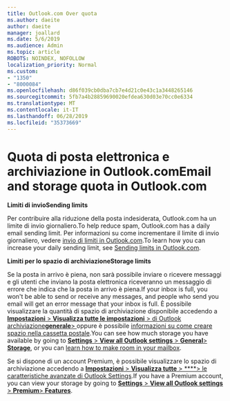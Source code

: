 ```yaml
---
title: Outlook.com Over quota
ms.author: daeite
author: daeite
manager: joallard
ms.date: 5/6/2019
ms.audience: Admin
ms.topic: article
ROBOTS: NOINDEX, NOFOLLOW
localization_priority: Normal
ms.custom:
- "1350"
- "8000084"
ms.openlocfilehash: d86f039cb0dba7cb7e4d21c0e43c1a3448265146
ms.sourcegitcommit: 5fb7a4b28859690020efdea630d03e70cc0e6334
ms.translationtype: MT
ms.contentlocale: it-IT
ms.lasthandoff: 06/28/2019
ms.locfileid: "35373669"
---
```

# <a name="email-and-storage-quota-in-outlookcom"></a><span data-ttu-id="e3633-102">Quota di posta elettronica e archiviazione in Outlook.com</span><span class="sxs-lookup"><span data-stu-id="e3633-102">Email and storage quota in Outlook.com</span></span>

<span data-ttu-id="e3633-103">**Limiti di invio**</span><span class="sxs-lookup"><span data-stu-id="e3633-103">**Sending limits**</span></span>

<span data-ttu-id="e3633-104">Per contribuire alla riduzione della posta indesiderata, Outlook.com ha un limite di invio giornaliero.</span><span class="sxs-lookup"><span data-stu-id="e3633-104">To help reduce spam, Outlook.com has a daily email sending limit.</span></span> <span data-ttu-id="e3633-105">Per informazioni su come incrementare il limite di invio giornaliero, vedere [invio di limiti in Outlook.com](https://support.office.com/article/279ee200-594c-40f0-9ec8-bb6af7735c2e).</span><span class="sxs-lookup"><span data-stu-id="e3633-105">To learn how you can increase your daily sending limit, see [Sending limits in Outlook.com](https://support.office.com/article/279ee200-594c-40f0-9ec8-bb6af7735c2e).</span></span>

<span data-ttu-id="e3633-106">**Limiti per lo spazio di archiviazione**</span><span class="sxs-lookup"><span data-stu-id="e3633-106">**Storage limits**</span></span>

<span data-ttu-id="e3633-107">Se la posta in arrivo è piena, non sarà possibile inviare o ricevere messaggi e gli utenti che inviano la posta elettronica riceveranno un messaggio di errore che indica che la posta in arrivo è piena.</span><span class="sxs-lookup"><span data-stu-id="e3633-107">If your inbox is full, you won't be able to send or receive any messages, and people who send you email will get an error message that your inbox is full.</span></span> <span data-ttu-id="e3633-108">È possibile visualizzare la quantità di spazio di archiviazione disponibile accedendo a [ **Impostazioni** > **Visualizza tutte le impostazioni** > di Outlook archiviazione**generale**> ](https://outlook.live.com/mail/options/general/storage)oppure è possibile [informazioni su come creare spazio nella cassetta postale](https://support.office.com/article/7ac99134-69e5-4619-ac0b-2d313bba5e9e).</span><span class="sxs-lookup"><span data-stu-id="e3633-108">You can see how much storage you have available by going to [**Settings** > **View all Outlook settings** > **General**> **Storage**](https://outlook.live.com/mail/options/general/storage), or you can [learn how to make room in your mailbox](https://support.office.com/article/7ac99134-69e5-4619-ac0b-2d313bba5e9e).</span></span>

<span data-ttu-id="e3633-109">Se si dispone di un account Premium, è possibile visualizzare lo spazio di archiviazione accedendo a [ **Impostazioni** > **Visualizza tutte** > \*\*\*\*> le caratteristiche avanzate di Outlook Settings](https://outlook.live.com/mail/options/premium/features).</span><span class="sxs-lookup"><span data-stu-id="e3633-109">If you have a Premium account, you can view your storage by going to [**Settings** > **View all Outlook settings** > **Premium**> **Features**](https://outlook.live.com/mail/options/premium/features).</span></span>